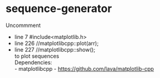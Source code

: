 # sequence-generator
Uncommment  
- line 7 #include<matplotlib.h>  
- line 226 //matplotlibcpp::plot(arr);  
- line 227 //matplotlibcpp::show();  
to plot sequences  
Dependencies:  
            - matplotlibcpp - https://github.com/lava/matplotlib-cpp
